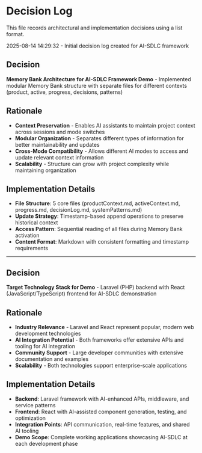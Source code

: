 # Decision Log

This file records architectural and implementation decisions using a list format.

2025-08-14 14:29:32 - Initial decision log created for AI-SDLC framework

## Decision

**Memory Bank Architecture for AI-SDLC Framework Demo** - Implemented modular Memory Bank structure with separate files for different contexts (product, active, progress, decisions, patterns)

## Rationale

* **Context Preservation** - Enables AI assistants to maintain project context across sessions and mode switches
* **Modular Organization** - Separates different types of information for better maintainability and updates
* **Cross-Mode Compatibility** - Allows different AI modes to access and update relevant context information
* **Scalability** - Structure can grow with project complexity while maintaining organization

## Implementation Details

* **File Structure**: 5 core files (productContext.md, activeContext.md, progress.md, decisionLog.md, systemPatterns.md)
* **Update Strategy**: Timestamp-based append operations to preserve historical context
* **Access Pattern**: Sequential reading of all files during Memory Bank activation
* **Content Format**: Markdown with consistent formatting and timestamp requirements

---

## Decision

**Target Technology Stack for Demo** - Laravel (PHP) backend with React (JavaScript/TypeScript) frontend for AI-SDLC demonstration

## Rationale

* **Industry Relevance** - Laravel and React represent popular, modern web development technologies
* **AI Integration Potential** - Both frameworks offer extensive APIs and tooling for AI integration
* **Community Support** - Large developer communities with extensive documentation and examples
* **Scalability** - Both technologies support enterprise-scale applications

## Implementation Details

* **Backend**: Laravel framework with AI-enhanced APIs, middleware, and service patterns
* **Frontend**: React with AI-assisted component generation, testing, and optimization
* **Integration Points**: API communication, real-time features, and shared AI tooling
* **Demo Scope**: Complete working applications showcasing AI-SDLC at each development phase
